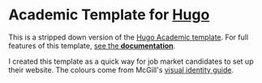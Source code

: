 
# Academic Template for [Hugo](https://github.com/gohugoio/hugo)

This is a stripped down version of the [Hugo Academic template](https://github.com/wowchemy/starter-academic). For full features of this template, [see the **documentation**](https://wowchemy.com/docs/).

I created this template as a quick way for job market candidates to set up their website. The colours come from McGill's [visual identity guide](https://www.mcgill.ca/visual-identity/visual-identity-guide).
